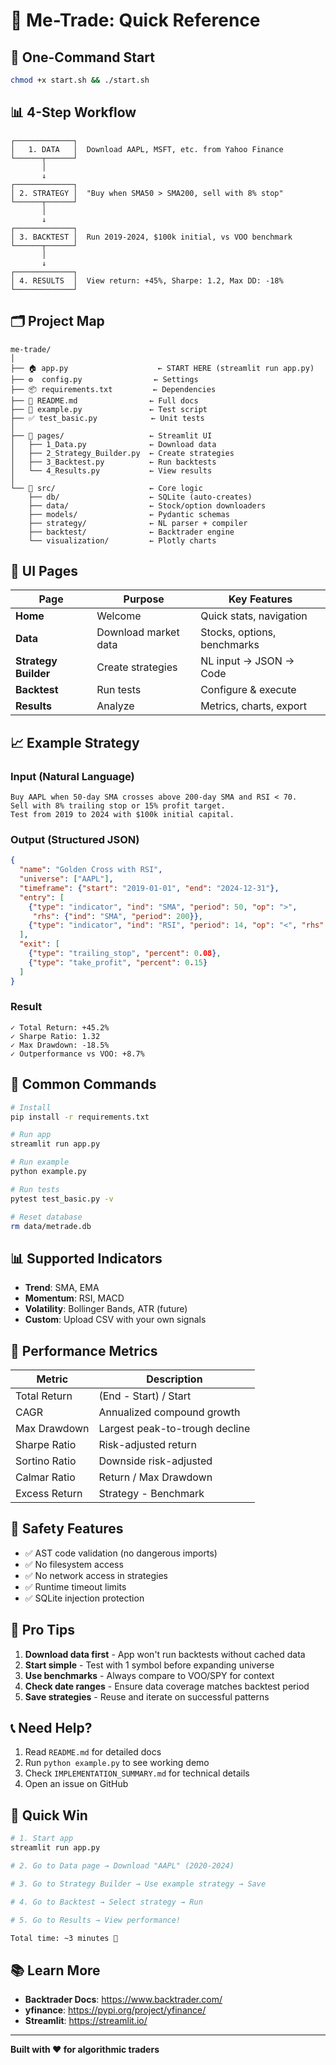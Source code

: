 # 🎯 Me-Trade: Quick Reference

## 🚀 One-Command Start

```bash
chmod +x start.sh && ./start.sh
```

## 📊 4-Step Workflow

```
┌─────────────┐
│   1. DATA   │  Download AAPL, MSFT, etc. from Yahoo Finance
└──────┬──────┘
       │
       ↓
┌─────────────┐
│ 2. STRATEGY │  "Buy when SMA50 > SMA200, sell with 8% stop"
└──────┬──────┘
       │
       ↓
┌─────────────┐
│ 3. BACKTEST │  Run 2019-2024, $100k initial, vs VOO benchmark
└──────┬──────┘
       │
       ↓
┌─────────────┐
│ 4. RESULTS  │  View return: +45%, Sharpe: 1.2, Max DD: -18%
└─────────────┘
```

## 🗂️ Project Map

```
me-trade/
│
├── 🏠 app.py                    ← START HERE (streamlit run app.py)
├── ⚙️  config.py                ← Settings
├── 📦 requirements.txt         ← Dependencies
├── 📖 README.md                ← Full docs
├── 🧪 example.py               ← Test script
├── ✅ test_basic.py            ← Unit tests
│
├── 📂 pages/                   ← Streamlit UI
│   ├── 1_Data.py              ← Download data
│   ├── 2_Strategy_Builder.py  ← Create strategies
│   ├── 3_Backtest.py          ← Run backtests
│   └── 4_Results.py           ← View results
│
└── 📂 src/                     ← Core logic
    ├── db/                    ← SQLite (auto-creates)
    ├── data/                  ← Stock/option downloaders
    ├── models/                ← Pydantic schemas
    ├── strategy/              ← NL parser + compiler
    ├── backtest/              ← Backtrader engine
    └── visualization/         ← Plotly charts
```

## 🎨 UI Pages

| Page | Purpose | Key Features |
|------|---------|-------------|
| **Home** | Welcome | Quick stats, navigation |
| **Data** | Download market data | Stocks, options, benchmarks |
| **Strategy Builder** | Create strategies | NL input → JSON → Code |
| **Backtest** | Run tests | Configure & execute |
| **Results** | Analyze | Metrics, charts, export |

## 📈 Example Strategy

### Input (Natural Language)
```
Buy AAPL when 50-day SMA crosses above 200-day SMA and RSI < 70.
Sell with 8% trailing stop or 15% profit target.
Test from 2019 to 2024 with $100k initial capital.
```

### Output (Structured JSON)
```json
{
  "name": "Golden Cross with RSI",
  "universe": ["AAPL"],
  "timeframe": {"start": "2019-01-01", "end": "2024-12-31"},
  "entry": [
    {"type": "indicator", "ind": "SMA", "period": 50, "op": ">", 
     "rhs": {"ind": "SMA", "period": 200}},
    {"type": "indicator", "ind": "RSI", "period": 14, "op": "<", "rhs": 70}
  ],
  "exit": [
    {"type": "trailing_stop", "percent": 0.08},
    {"type": "take_profit", "percent": 0.15}
  ]
}
```

### Result
```
✓ Total Return: +45.2%
✓ Sharpe Ratio: 1.32
✓ Max Drawdown: -18.5%
✓ Outperformance vs VOO: +8.7%
```

## 🔧 Common Commands

```bash
# Install
pip install -r requirements.txt

# Run app
streamlit run app.py

# Run example
python example.py

# Run tests
pytest test_basic.py -v

# Reset database
rm data/metrade.db
```

## 📊 Supported Indicators

- **Trend**: SMA, EMA
- **Momentum**: RSI, MACD
- **Volatility**: Bollinger Bands, ATR (future)
- **Custom**: Upload CSV with your own signals

## 🎯 Performance Metrics

| Metric | Description |
|--------|-------------|
| Total Return | (End - Start) / Start |
| CAGR | Annualized compound growth |
| Max Drawdown | Largest peak-to-trough decline |
| Sharpe Ratio | Risk-adjusted return |
| Sortino Ratio | Downside risk-adjusted |
| Calmar Ratio | Return / Max Drawdown |
| Excess Return | Strategy - Benchmark |

## 🔐 Safety Features

- ✅ AST code validation (no dangerous imports)
- ✅ No filesystem access
- ✅ No network access in strategies
- ✅ Runtime timeout limits
- ✅ SQLite injection protection

## 🌟 Pro Tips

1. **Download data first** - App won't run backtests without cached data
2. **Start simple** - Test with 1 symbol before expanding universe
3. **Use benchmarks** - Always compare to VOO/SPY for context
4. **Check date ranges** - Ensure data coverage matches backtest period
5. **Save strategies** - Reuse and iterate on successful patterns

## 📞 Need Help?

1. Read `README.md` for detailed docs
2. Run `python example.py` to see working demo
3. Check `IMPLEMENTATION_SUMMARY.md` for technical details
4. Open an issue on GitHub

## 🎉 Quick Win

```bash
# 1. Start app
streamlit run app.py

# 2. Go to Data page → Download "AAPL" (2020-2024)

# 3. Go to Strategy Builder → Use example strategy → Save

# 4. Go to Backtest → Select strategy → Run

# 5. Go to Results → View performance!

Total time: ~3 minutes 🚀
```

## 📚 Learn More

- **Backtrader Docs**: https://www.backtrader.com/
- **yfinance**: https://pypi.org/project/yfinance/
- **Streamlit**: https://streamlit.io/

---

**Built with ❤️ for algorithmic traders**
